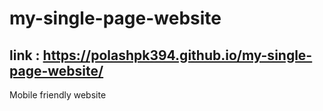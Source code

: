 # my-single-page-website
## link : https://polashpk394.github.io/my-single-page-website/
Mobile friendly website 
